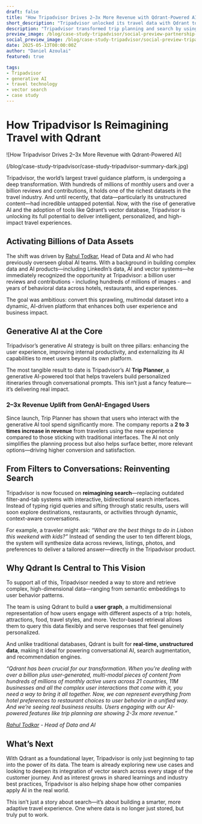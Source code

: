 ```yaml
---
draft: false
title: "How Tripadvisor Drives 2–3x More Revenue with Qdrant-Powered AI"
short_description: "Tripadvisor unlocked its travel data with Qdrant to deliver personalized AI experiences."
description: "Tripadvisor transformed trip planning and search by using Qdrant to index over a billion user-generated reviews and images. Learn how this powered AI features that boost revenue 2–3x for engaged users."
preview_image: /blog/case-study-tripadvisor/social-preview-partnership-tripadvisor.jpg
social_preview_image: /blog/case-study-tripadvisor/social-preview-tripadvisor.jpg
date: 2025-05-13T00:00:00Z
author: "Daniel Azoulai"
featured: true

tags:
- Tripadvisor
- generative AI
- travel technology
- vector search
- case study
---
```


# How Tripadvisor Is Reimagining Travel with Qdrant

![How Tripadvisor Drives 2–3x More Revenue with Qdrant-Powered AI]

(/blog/case-study-tripadvisor/case-study-tripadvisor-summary-dark.jpg)

Tripadvisor, the world’s largest travel guidance platform, is undergoing a deep transformation. With hundreds of millions of monthly users and over a billion reviews and contributions, it holds one of the richest datasets in the travel industry. And until recently, that data—particularly its unstructured content—had incredible  untapped potential. Now, with the rise of generative AI and the adoption of tools like Qdrant’s vector database, Tripadvisor is unlocking its full potential to deliver intelligent, personalized, and high-impact travel experiences.

## Activating Billions of Data Assets

The shift was driven by [Rahul Todkar](https://www.linkedin.com/in/rahultodkar/), Head of Data and AI who had previously overseen global AI teams. With a background in building complex data and AI products—including LinkedIn’s data, AI and vector systems—he immediately recognized the opportunity at Tripadvisor: a billion user reviews and contributions \- including hundreds of millions of images \- and years of behavioral data across hotels, restaurants, and experiences.

The goal was ambitious: convert this sprawling, multimodal dataset into a dynamic, AI-driven platform that enhances both user experience and business impact.

## Generative AI at the Core

Tripadvisor’s generative AI strategy is built on three pillars: enhancing the user experience, improving internal productivity, and externalizing its AI capabilities to meet users beyond its own platform.

The most tangible result to date is Tripadvisor’s AI **Trip Planner**, a generative AI-powered tool that helps travelers build personalized itineraries through conversational prompts. This isn’t just a fancy feature—it’s delivering real impact.

### 2–3x Revenue Uplift from GenAI-Engaged Users

Since launch, Trip Planner has shown that users who interact with the generative AI tool spend significantly more. The company reports a **2 to 3 times increase in revenue** from travelers using the new experience compared to those sticking with traditional interfaces. The AI not only simplifies the planning process but also helps surface better, more relevant options—driving higher conversion and satisfaction.

## From Filters to Conversations: Reinventing Search

Tripadvisor is now focused on **reimagining search**—replacing outdated filter-and-tab systems with interactive, bidirectional search interfaces. Instead of typing rigid queries and sifting through static results, users will soon explore destinations, restaurants, or activities through dynamic, context-aware conversations.

For example, a traveler might ask: *“What are the best things to do in Lisbon this weekend with kids?”* Instead of sending the user to ten different blogs, the system will synthesize data across reviews, listings, photos, and preferences to deliver a tailored answer—directly in the Tripadvisor product.

## Why Qdrant Is Central to This Vision

To support all of this, Tripadvisor needed a way to store and retrieve complex, high-dimensional data—ranging from semantic embeddings to user behavior patterns. 

The team is using Qdrant to build a **user graph**, a multidimensional representation of how users engage with different aspects of a trip: hotels, attractions, food, travel styles, and more. Vector-based retrieval allows them to query this data flexibly and serve responses that feel genuinely personalized.

And unlike traditional databases, Qdrant is built for **real-time, unstructured data**, making it ideal for powering conversational AI, search augmentation, and recommendation engines.

*“Qdrant has been crucial for our transformation. When you're dealing with over a billion plus user-generated, multi-modal pieces of content from hundreds of millions of monthly active users across 21 countries, 11M businesses and all the complex user interactions that come with it, you need a way to bring it all together. Now, we can represent everything from hotel preferences to restaurant choices to user behavior in a unified way. And we’re seeing real business results. Users engaging with our AI-powered features like trip planning are showing 2-3x more revenue.”*

[*Rahul Todkar*](https://www.linkedin.com/in/rahultodkar) *\- Head of Data and AI*

## What’s Next

With Qdrant as a foundational layer, Tripadvisor is only just beginning to tap into the power of its data. The team is already exploring new use cases and looking to deepen its integration of vector search across every stage of the customer journey. And as interest grows in shared learnings and industry best practices, Tripadvisor is also helping shape how other companies apply AI in the real world.

This isn’t just a story about search—it’s about building a smarter, more adaptive travel experience. One where data is no longer just stored, but truly put to work.